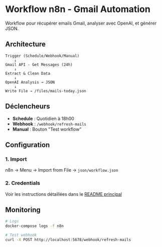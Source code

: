 # Workflow n8n - Gmail Automation

Workflow pour récupérer emails Gmail, analyser avec OpenAI, et générer JSON.

## Architecture

```
Trigger (Schedule/Webhook/Manual)
    ↓
Gmail API - Get Messages (24h)
    ↓
Extract & Clean Data
    ↓
OpenAI Analysis → JSON
    ↓
Write File → /files/mails-today.json
```

## Déclencheurs

- **Schedule** : Quotidien à 18h00
- **Webhook** : `/webhook/refresh-mails`
- **Manual** : Bouton "Test workflow"

## Configuration

### 1. Import
n8n → Menu → Import from File → `json/workflow.json`

### 2. Credentials
Voir les instructions détaillées dans le [README principal](../README.md#4-configurer-credentials)

## Monitoring

```bash
# Logs
docker-compose logs -f n8n

# Test webhook
curl -X POST http://localhost:5678/webhook/refresh-mails
```
